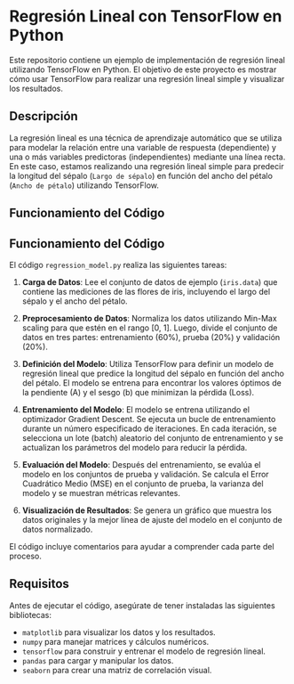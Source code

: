 # Regresión Lineal con TensorFlow en Python

Este repositorio contiene un ejemplo de implementación de regresión lineal utilizando TensorFlow en Python. El objetivo de este proyecto es mostrar cómo usar TensorFlow para realizar una regresión lineal simple y visualizar los resultados.

## Descripción

La regresión lineal es una técnica de aprendizaje automático que se utiliza para modelar la relación entre una variable de respuesta (dependiente) y una o más variables predictoras (independientes) mediante una línea recta. En este caso, estamos realizando una regresión lineal simple para predecir la longitud del sépalo (`Largo de sépalo`) en función del ancho del pétalo (`Ancho de pétalo`) utilizando TensorFlow.

## Funcionamiento del Código

## Funcionamiento del Código

El código `regression_model.py` realiza las siguientes tareas:

1. **Carga de Datos**: Lee el conjunto de datos de ejemplo (`iris.data`) que contiene las mediciones de las flores de iris, incluyendo el largo del sépalo y el ancho del pétalo.

2. **Preprocesamiento de Datos**: Normaliza los datos utilizando Min-Max scaling para que estén en el rango [0, 1]. Luego, divide el conjunto de datos en tres partes: entrenamiento (60%), prueba (20%) y validación (20%).

3. **Definición del Modelo**: Utiliza TensorFlow para definir un modelo de regresión lineal que predice la longitud del sépalo en función del ancho del pétalo. El modelo se entrena para encontrar los valores óptimos de la pendiente (A) y el sesgo (b) que minimizan la pérdida (Loss).

4. **Entrenamiento del Modelo**: El modelo se entrena utilizando el optimizador Gradient Descent. Se ejecuta un bucle de entrenamiento durante un número especificado de iteraciones. En cada iteración, se selecciona un lote (batch) aleatorio del conjunto de entrenamiento y se actualizan los parámetros del modelo para reducir la pérdida.

5. **Evaluación del Modelo**: Después del entrenamiento, se evalúa el modelo en los conjuntos de prueba y validación. Se calcula el Error Cuadrático Medio (MSE) en el conjunto de prueba, la varianza del modelo y se muestran métricas relevantes.

6. **Visualización de Resultados**: Se genera un gráfico que muestra los datos originales y la mejor línea de ajuste del modelo en el conjunto de datos normalizado.

El código incluye comentarios para ayudar a comprender cada parte del proceso.
## Requisitos

Antes de ejecutar el código, asegúrate de tener instaladas las siguientes bibliotecas:

- `matplotlib` para visualizar los datos y los resultados.
- `numpy` para manejar matrices y cálculos numéricos.
- `tensorflow` para construir y entrenar el modelo de regresión lineal.
- `pandas` para cargar y manipular los datos.
- `seaborn` para crear una matriz de correlación visual.

